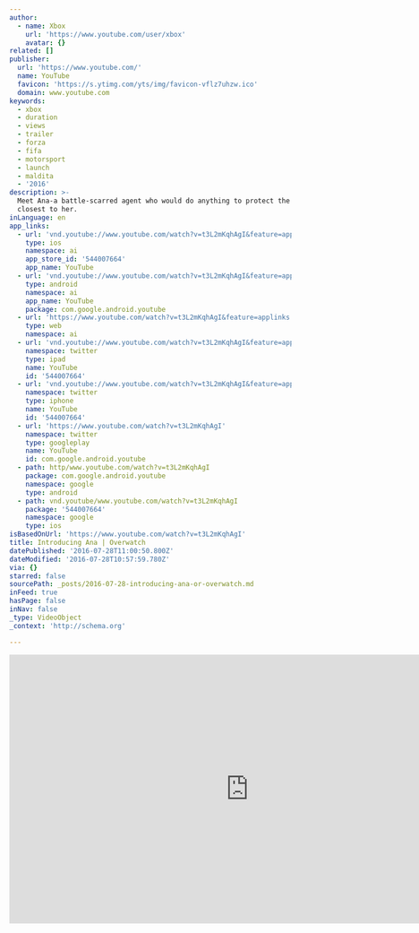 ```yaml
---
author:
  - name: Xbox
    url: 'https://www.youtube.com/user/xbox'
    avatar: {}
related: []
publisher:
  url: 'https://www.youtube.com/'
  name: YouTube
  favicon: 'https://s.ytimg.com/yts/img/favicon-vflz7uhzw.ico'
  domain: www.youtube.com
keywords:
  - xbox
  - duration
  - views
  - trailer
  - forza
  - fifa
  - motorsport
  - launch
  - maldita
  - '2016'
description: >-
  Meet Ana-a battle-scarred agent who would do anything to protect the people
  closest to her.
inLanguage: en
app_links:
  - url: 'vnd.youtube://www.youtube.com/watch?v=t3L2mKqhAgI&feature=applinks'
    type: ios
    namespace: ai
    app_store_id: '544007664'
    app_name: YouTube
  - url: 'vnd.youtube://www.youtube.com/watch?v=t3L2mKqhAgI&feature=applinks'
    type: android
    namespace: ai
    app_name: YouTube
    package: com.google.android.youtube
  - url: 'https://www.youtube.com/watch?v=t3L2mKqhAgI&feature=applinks'
    type: web
    namespace: ai
  - url: 'vnd.youtube://www.youtube.com/watch?v=t3L2mKqhAgI&feature=applinks'
    namespace: twitter
    type: ipad
    name: YouTube
    id: '544007664'
  - url: 'vnd.youtube://www.youtube.com/watch?v=t3L2mKqhAgI&feature=applinks'
    namespace: twitter
    type: iphone
    name: YouTube
    id: '544007664'
  - url: 'https://www.youtube.com/watch?v=t3L2mKqhAgI'
    namespace: twitter
    type: googleplay
    name: YouTube
    id: com.google.android.youtube
  - path: http/www.youtube.com/watch?v=t3L2mKqhAgI
    package: com.google.android.youtube
    namespace: google
    type: android
  - path: vnd.youtube/www.youtube.com/watch?v=t3L2mKqhAgI
    package: '544007664'
    namespace: google
    type: ios
isBasedOnUrl: 'https://www.youtube.com/watch?v=t3L2mKqhAgI'
title: Introducing Ana | Overwatch
datePublished: '2016-07-28T11:00:50.800Z'
dateModified: '2016-07-28T10:57:59.780Z'
via: {}
starred: false
sourcePath: _posts/2016-07-28-introducing-ana-or-overwatch.md
inFeed: true
hasPage: false
inNav: false
_type: VideoObject
_context: 'http://schema.org'

---
```

<iframe src="https://cdn.embedly.com/widgets/media.html?src=https%3A%2F%2Fwww.youtube.com%2Fembed%2Ft3L2mKqhAgI%3Ffeature%3Doembed&amp;url=http%3A%2F%2Fwww.youtube.com%2Fwatch%3Fv%3Dt3L2mKqhAgI&amp;image=https%3A%2F%2Fi.ytimg.com%2Fvi%2Ft3L2mKqhAgI%2Fhqdefault.jpg&amp;key=b7d04c9b404c499eba89ee7072e1c4f7&amp;type=text%2Fhtml&amp;schema=youtube" width="854" height="480" scrolling="no" frameborder="0" allowfullscreen="" style=""></iframe>
